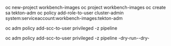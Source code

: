 oc new-project workbench-images
oc project workbench-images
oc create sa tekton-adm
oc policy add-role-to-user cluster-admin system:serviceaccount:workbench-images:tekton-adm

 oc adm policy add-scc-to-user privileged -z pipeline

 oc adm policy add-scc-to-user privileged -z pipeline -dry-run--dry-
